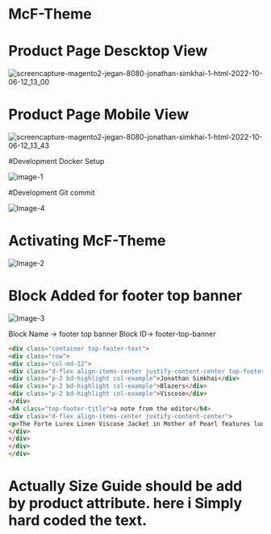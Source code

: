 # McF-Theme

# Product Page Descktop View 
![screencapture-magento2-jegan-8080-jonathan-simkhai-1-html-2022-10-06-12_13_00](https://user-images.githubusercontent.com/48308523/194232984-a6be113f-0063-401f-9d51-f44e3e550ef6.png)



# Product Page Mobile View 


![screencapture-magento2-jegan-8080-jonathan-simkhai-1-html-2022-10-06-12_13_43](https://user-images.githubusercontent.com/48308523/194233163-d4b0b4a8-f766-4b83-9319-db5871166232.png)


#Development Docker Setup 

![image-1](https://user-images.githubusercontent.com/48308523/194242439-05cc82c3-1503-44ef-b63e-818423032bef.png)

#Development Git commit

![Image-4](https://user-images.githubusercontent.com/48308523/194252622-3d2131b8-26d4-4964-88af-e83be54927b2.png)

# Activating McF-Theme


![Image-2](https://user-images.githubusercontent.com/48308523/194243042-bda35859-8066-4a32-a722-ac6b35e13bd2.png)


# Block Added for footer top banner 

![Image-3](https://user-images.githubusercontent.com/48308523/194243428-fa249a2d-1297-4c10-8687-159ab8fcbf23.png)

Block Name -> footer top banner 
Block ID-> footer-top-banner

```html
<div class="container top-footer-text">
<div class="row">
<div class="col-md-12">
<div class="d-flex align-items-center justify-content-center top-footer-links">
<div class="p-2 bd-highlight col-example">Jonathan Simkhai</div>
<div class="p-2 bd-highlight col-example">Blazers</div>
<div class="p-2 bd-highlight col-example">Viscose</div>
</div>
<h4 class="top-footer-title">a note from the editor</h4>
<div class="d-flex align-items-center justify-content-center">
<p>The Forte Lurex Linen Viscose Jacket in Mother of Pearl features lunar lavishness by night and by day: a blazer in a linen blend shot with lurex for a shimmering surface that shines like a star in the sky.</p>
</div>
</div>
</div>
</div>
```

# Actually Size Guide should be add by product attribute. here i Simply hard coded the text.
